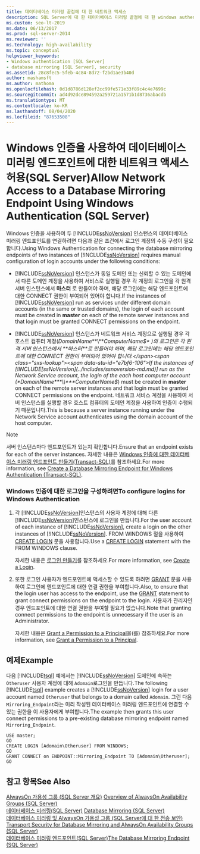 ```yaml
---
title: 데이터베이스 미러링 끝점에 대 한 네트워크 액세스
description: SQL Server에 대 한 데이터베이스 미러링 끝점에 대 한 windows authenticatino 네트워크 액세스를 허용 하는 방법에 대해 알아봅니다.
ms.custom: seo-lt-2019
ms.date: 06/13/2017
ms.prod: sql-server-2014
ms.reviewer: ''
ms.technology: high-availability
ms.topic: conceptual
helpviewer_keywords:
- Windows authentication [SQL Server]
- database mirroring [SQL Server], security
ms.assetid: 28c8fec5-5feb-4c84-8d72-f2bd1ae3b40d
author: mashamsft
ms.author: mathoma
ms.openlocfilehash: 0d1d8786d128ef2cc99fe571e33f89c4c4e7699c
ms.sourcegitcommit: ad4d92dce894592a259721a1571b1d8736abacdb
ms.translationtype: MT
ms.contentlocale: ko-KR
ms.lasthandoff: 08/04/2020
ms.locfileid: "87653508"
---
```

# <a name="allow-network-access-to-a-database-mirroring-endpoint-using-windows-authentication-sql-server"></a><span data-ttu-id="e7bf6-103">Windows 인증을 사용하여 데이터베이스 미러링 엔드포인트에 대한 네트워크 액세스 허용(SQL Server)</span><span class="sxs-lookup"><span data-stu-id="e7bf6-103">Allow Network Access to a Database Mirroring Endpoint Using Windows Authentication (SQL Server)</span></span>
  <span data-ttu-id="e7bf6-104">Windows 인증을 사용하여 두 [!INCLUDE[ssNoVersion](../includes/ssnoversion-md.md)] 인스턴스의 데이터베이스 미러링 엔드포인트를 연결하려면 다음과 같은 조건에서 로그인 계정의 수동 구성이 필요합니다.</span><span class="sxs-lookup"><span data-stu-id="e7bf6-104">Using Windows Authentication for connecting the database mirroring endpoints of two instances of [!INCLUDE[ssNoVersion](../includes/ssnoversion-md.md)] requires manual configuration of login accounts under the following conditions:</span></span>  
  
-   <span data-ttu-id="e7bf6-105">[!INCLUDE[ssNoVersion](../includes/ssnoversion-md.md)] 인스턴스가 동일 도메인 또는 신뢰할 수 있는 도메인에서 다른 도메인 계정을 사용하여 서비스로 실행될 경우 각 계정의 로그인을 각 원격 서버 인스턴스에서 **마스터** 로 만들어야 하며, 해당 로그인에는 해당 엔드포인트에 대한 CONNECT 권한이 부여되어 있어야 합니다.</span><span class="sxs-lookup"><span data-stu-id="e7bf6-105">If the instances of [!INCLUDE[ssNoVersion](../includes/ssnoversion-md.md)] run as services under different domain accounts (in the same or trusted domains), the login of each account must be created in **master** on each of the remote server instances and that login must be granted CONNECT permissions on the endpoint.</span></span>  
  
-   <span data-ttu-id="e7bf6-106">[!INCLUDE[ssNoVersion](../includes/ssnoversion-md.md)] 인스턴스가 네트워크 서비스 계정으로 실행될 경우 각 호스트 컴퓨터 계정(*DomainName***\\***ComputerName$* )의 로그인은 각 원격 서버 인스턴스에서 **마스터**로 만들어야 하며, 해당 로그인에는 해당 엔드포인트에 대한 CONNECT 권한이 부여되어 있어야 합니다.</span><span class="sxs-lookup"><span data-stu-id="e7bf6-106">If the instances of [!INCLUDE[ssNoVersion](../includes/ssnoversion-md.md)] run as the Network Service account, the login of the each host computer account (*DomainName***\\***ComputerName$*) must be created in **master** on each of the remote server instances and that login must be granted CONNECT permissions on the endpoint.</span></span> <span data-ttu-id="e7bf6-107">네트워크 서비스 계정을 사용하여 서버 인스턴스를 실행할 경우 호스트 컴퓨터의 도메인 계정을 사용하여 인증이 수행되기 때문입니다.</span><span class="sxs-lookup"><span data-stu-id="e7bf6-107">This is because a server instance running under the Network Service account authenticates using the domain account of the host computer.</span></span>  
  
> [!NOTE]  
>  <span data-ttu-id="e7bf6-108">서버 인스턴스마다 엔드포인트가 있는지 확인합니다.</span><span class="sxs-lookup"><span data-stu-id="e7bf6-108">Ensure that an endpoint exists for each of the server instances.</span></span> <span data-ttu-id="e7bf6-109">자세한 내용은 [Windows 인증에 대한 데이터베이스 미러링 엔드포인트 만들기&#40;Transact-SQL&#41;](database-mirroring/create-a-database-mirroring-endpoint-for-windows-authentication-transact-sql.md)를 참조하세요.</span><span class="sxs-lookup"><span data-stu-id="e7bf6-109">For more information, see [Create a Database Mirroring Endpoint for Windows Authentication &#40;Transact-SQL&#41;](database-mirroring/create-a-database-mirroring-endpoint-for-windows-authentication-transact-sql.md).</span></span>  
  
### <a name="to-configure-logins-for-windows-authentication"></a><span data-ttu-id="e7bf6-110">Windows 인증에 대한 로그인을 구성하려면</span><span class="sxs-lookup"><span data-stu-id="e7bf6-110">To configure logins for Windows Authentication</span></span>  
  
1.  <span data-ttu-id="e7bf6-111">각 [!INCLUDE[ssNoVersion](../includes/ssnoversion-md.md)]인스턴스의 사용자 계정에 대해 다른 [!INCLUDE[ssNoVersion](../includes/ssnoversion-md.md)]인스턴스에 로그인을 만듭니다.</span><span class="sxs-lookup"><span data-stu-id="e7bf6-111">For the user account of each instance of [!INCLUDE[ssNoVersion](../includes/ssnoversion-md.md)], create a login on the other instances of [!INCLUDE[ssNoVersion](../includes/ssnoversion-md.md)].</span></span> <span data-ttu-id="e7bf6-112">FROM WINDOWS 절을 사용하여 [CREATE LOGIN](/sql/t-sql/statements/create-login-transact-sql) 문을 사용합니다.</span><span class="sxs-lookup"><span data-stu-id="e7bf6-112">Use a [CREATE LOGIN](/sql/t-sql/statements/create-login-transact-sql) statement with the FROM WINDOWS clause.</span></span>  
  
     <span data-ttu-id="e7bf6-113">자세한 내용은 [로그인 만들기](../relational-databases/security/authentication-access/create-a-login.md)를 참조하세요.</span><span class="sxs-lookup"><span data-stu-id="e7bf6-113">For more information, see [Create a Login](../relational-databases/security/authentication-access/create-a-login.md).</span></span>  
  
2.  <span data-ttu-id="e7bf6-114">또한 로그인 사용자가 엔드포인트에 액세스할 수 있도록 하려면 [GRANT](/sql/t-sql/statements/grant-transact-sql) 문을 사용하여 로그인에 엔드포인트에 대한 연결 권한을 부여합니다.</span><span class="sxs-lookup"><span data-stu-id="e7bf6-114">Also, to ensure that the login user has access to the endpoint, use the [GRANT](/sql/t-sql/statements/grant-transact-sql) statement to grant connect permissions on the endpoint to the login.</span></span> <span data-ttu-id="e7bf6-115">사용자가 관리자인 경우 엔드포인트에 대한 연결 권한을 부여할 필요가 없습니다.</span><span class="sxs-lookup"><span data-stu-id="e7bf6-115">Note that granting connect permissions to the endpoint is unnecessary if the user is an Administrator.</span></span>  
  
     <span data-ttu-id="e7bf6-116">자세한 내용은 [Grant a Permission to a Principal](../relational-databases/security/authentication-access/grant-a-permission-to-a-principal.md)을(를) 참조하세요.</span><span class="sxs-lookup"><span data-stu-id="e7bf6-116">For more information, see [Grant a Permission to a Principal](../relational-databases/security/authentication-access/grant-a-permission-to-a-principal.md).</span></span>  
  
## <a name="example"></a><span data-ttu-id="e7bf6-117">예제</span><span class="sxs-lookup"><span data-stu-id="e7bf6-117">Example</span></span>  
 <span data-ttu-id="e7bf6-118">다음 [!INCLUDE[tsql](../includes/tsql-md.md)] 예에서는 [!INCLUDE[ssNoVersion](../includes/ssnoversion-md.md)] 도메인에 속하는 `Otheruser` 사용자 계정에 대해 `Adomain`로그인을 만듭니다.</span><span class="sxs-lookup"><span data-stu-id="e7bf6-118">The following [!INCLUDE[tsql](../includes/tsql-md.md)] example creates a [!INCLUDE[ssNoVersion](../includes/ssnoversion-md.md)] login for a user account named `Otheruser` that belongs to a domain called `Adomain`.</span></span> <span data-ttu-id="e7bf6-119">그런 다음 `Mirroring_Endpoint`라는 미리 작성된 데이터베이스 미러링 엔드포인트에 연결할 수 있는 권한을 이 사용자에게 부여합니다.</span><span class="sxs-lookup"><span data-stu-id="e7bf6-119">The example then grants this user connect permissions to a pre-existing database mirroring endpoint named `Mirroring_Endpoint`.</span></span>  
  
```  
USE master;  
GO  
CREATE LOGIN [Adomain\Otheruser] FROM WINDOWS;  
GO  
GRANT CONNECT on ENDPOINT::Mirroring_Endpoint TO [Adomain\Otheruser];  
GO  
```  
  
## <a name="see-also"></a><span data-ttu-id="e7bf6-120">참고 항목</span><span class="sxs-lookup"><span data-stu-id="e7bf6-120">See Also</span></span>  
 <span data-ttu-id="e7bf6-121">[AlwaysOn 가용성 그룹 &#40;SQL Server 개요&#41;](availability-groups/windows/overview-of-always-on-availability-groups-sql-server.md) </span><span class="sxs-lookup"><span data-stu-id="e7bf6-121">[Overview of AlwaysOn Availability Groups &#40;SQL Server&#41;](availability-groups/windows/overview-of-always-on-availability-groups-sql-server.md) </span></span>  
 <span data-ttu-id="e7bf6-122">[데이터베이스 미러링&#40;SQL Server&#41;](database-mirroring/database-mirroring-sql-server.md) </span><span class="sxs-lookup"><span data-stu-id="e7bf6-122">[Database Mirroring &#40;SQL Server&#41;](database-mirroring/database-mirroring-sql-server.md) </span></span>  
 <span data-ttu-id="e7bf6-123">[데이터베이스 미러링 및 AlwaysOn 가용성 그룹 &#40;SQL Server에 대 한 전송 보안&#41;](database-mirroring/transport-security-database-mirroring-always-on-availability.md) </span><span class="sxs-lookup"><span data-stu-id="e7bf6-123">[Transport Security for Database Mirroring and AlwaysOn Availability Groups &#40;SQL Server&#41;](database-mirroring/transport-security-database-mirroring-always-on-availability.md) </span></span>  
 [<span data-ttu-id="e7bf6-124">데이터베이스 미러링 엔드포인트&#40;SQL Server&#41;</span><span class="sxs-lookup"><span data-stu-id="e7bf6-124">The Database Mirroring Endpoint &#40;SQL Server&#41;</span></span>](database-mirroring/the-database-mirroring-endpoint-sql-server.md)  
  
  
